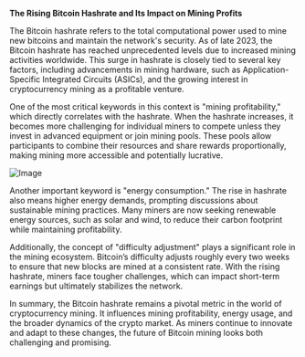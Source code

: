 **The Rising Bitcoin Hashrate and Its Impact on Mining Profits**

The Bitcoin hashrate refers to the total computational power used to mine new bitcoins and maintain the network's security. As of late 2023, the Bitcoin hashrate has reached unprecedented levels due to increased mining activities worldwide. This surge in hashrate is closely tied to several key factors, including advancements in mining hardware, such as Application-Specific Integrated Circuits (ASICs), and the growing interest in cryptocurrency mining as a profitable venture.

One of the most critical keywords in this context is "mining profitability," which directly correlates with the hashrate. When the hashrate increases, it becomes more challenging for individual miners to compete unless they invest in advanced equipment or join mining pools. These pools allow participants to combine their resources and share rewards proportionally, making mining more accessible and potentially lucrative.

![Image](https://github.com/user-attachments/assets/b8266eee-691e-4ee1-99ef-bfa10d234fd4)

Another important keyword is "energy consumption." The rise in hashrate also means higher energy demands, prompting discussions about sustainable mining practices. Many miners are now seeking renewable energy sources, such as solar and wind, to reduce their carbon footprint while maintaining profitability.

Additionally, the concept of "difficulty adjustment" plays a significant role in the mining ecosystem. Bitcoin’s difficulty adjusts roughly every two weeks to ensure that new blocks are mined at a consistent rate. With the rising hashrate, miners face tougher challenges, which can impact short-term earnings but ultimately stabilizes the network.

In summary, the Bitcoin hashrate remains a pivotal metric in the world of cryptocurrency mining. It influences mining profitability, energy usage, and the broader dynamics of the crypto market. As miners continue to innovate and adapt to these changes, the future of Bitcoin mining looks both challenging and promising.